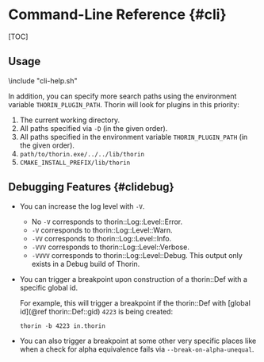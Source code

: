 # Command-Line Reference {#cli}

[TOC]

## Usage

\include "cli-help.sh"

In addition, you can specify more search paths using the environment variable `THORIN_PLUGIN_PATH`.
Thorin will look for plugins in this priority:
1. The current working directory.
2. All paths specified via `-D` (in the given order).
3. All paths specified in the environment variable `THORIN_PLUGIN_PATH` (in the given order).
4. `path/to/thorin.exe/../../lib/thorin`
5. `CMAKE_INSTALL_PREFIX/lib/thorin`

## Debugging Features {#clidebug}

* You can increase the log level with `-V`.
    * No `-V` corresponds to thorin::Log::Level::Error.
    * `-V` corresponds to thorin::Log::Level::Warn.
    * `-VV` corresponds to thorin::Log::Level::Info.
    * `-VVV` corresponds to thorin::Log::Level::Verbose.
    * `-VVVV` corresponds to thorin::Log::Level::Debug. This output only exists in a Debug build of Thorin.
* You can trigger a breakpoint upon construction of a thorin::Def with a specific global id.

    For example, this will trigger a breakpoint if the thorin::Def with [global id](@ref thorin::Def::gid) `4223` is being created:
    ```
    thorin -b 4223 in.thorin
    ```
* You can also trigger a breakpoint at some other very specific places like when a check for alpha equivalence fails via `--break-on-alpha-unequal`.
